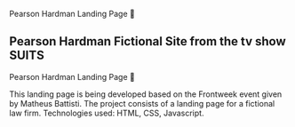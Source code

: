 Pearson Hardman Landing Page 🔴

Pearson Hardman Fictional Site from the tv show SUITS
------------------------------------------------------------------------------
Pearson Hardman Landing Page 🔴

This landing page is being developed based on the Frontweek event given by Matheus Battisti. The project consists of a landing page for a fictional law firm. Technologies used: HTML, CSS, Javascript.



